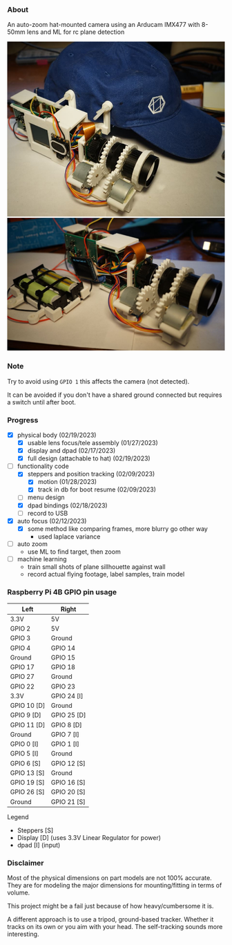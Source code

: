 ### About

An auto-zoom hat-mounted camera using an Arducam IMX477 with 8-50mm lens and ML for rc plane detection

<img src="hat-cam.JPG"/>

<img src="mlhatcam-1.JPG"/>

### Note

Try to avoid using `GPIO 1` this affects the camera (not detected).

It can be avoided if you don't have a shared ground connected but requires a switch until after boot.

### Progress
- [x] physical body (02/19/2023)
  - [x] usable lens focus/tele assembly (01/27/2023)
  - [x] display and dpad (02/17/2023)
  - [x] full design (attachable to hat) (02/19/2023)
- [ ] functionality code
  - [x] steppers and position tracking (02/09/2023)
    - [x] motion (01/28/2023)
    - [x] track in db for boot resume (02/09/2023)
  - [ ] menu design
  - [x] dpad bindings (02/18/2023)
  - [ ] record to USB
- [x] auto focus (02/12/2023)
  - [x] some method like comparing frames, more blurry go other way
    - used laplace variance
- [ ] auto zoom
  - use ML to find target, then zoom
- [ ] machine learning
  - train small shots of plane sillhouette against wall
  - record actual flying footage, label samples, train model

### Raspberry Pi 4B GPIO pin usage

| Left        | Right       |
| ----------- | ----------- |
| 3.3V        | 5V          |
| GPIO 2      | 5V          |
| GPIO 3      | Ground      |
| GPIO 4      | GPIO 14     |
| Ground      | GPIO 15     |
| GPIO 17     | GPIO 18     |
| GPIO 27     | Ground      |
| GPIO 22     | GPIO 23     |
| 3.3V        | GPIO 24 [I] |
| GPIO 10 [D] | Ground      |
| GPIO 9 [D]  | GPIO 25 [D] |
| GPIO 11 [D] | GPIO 8  [D] |
| Ground      | GPIO 7  [I] |
| GPIO 0  [I] | GPIO 1  [I] |
| GPIO 5  [I] | Ground      |
| GPIO 6  [S] | GPIO 12 [S] |
| GPIO 13 [S] | Ground      |
| GPIO 19 [S] | GPIO 16 [S] |
| GPIO 26 [S] | GPIO 20 [S] |
| Ground      | GPIO 21 [S] |

Legend

- Steppers [S]
- Display [D] (uses 3.3V Linear Regulator for power)
- dpad [I] (input)

### Disclaimer

Most of the physical dimensions on part models are not 100% accurate. They are for modeling the major dimensions for mounting/fitting in terms of volume.

This project might be a fail just because of how heavy/cumbersome it is.

A different approach is to use a tripod, ground-based tracker. Whether it tracks on its own or you aim with your head. The self-tracking sounds more interesting.
